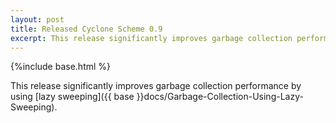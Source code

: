 ```yaml
---
layout: post
title: Released Cyclone Scheme 0.9
excerpt: This release significantly improves garbage collection performance by using lazy sweeping.
---
```

{%include base.html %}

This release significantly improves garbage collection performance by using [lazy sweeping]({{ base }}docs/Garbage-Collection-Using-Lazy-Sweeping).
